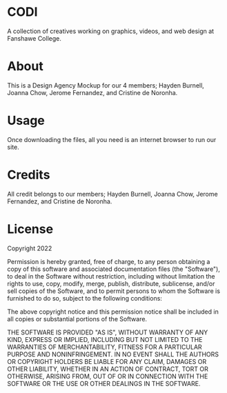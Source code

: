 # CODI
A collection of creatives working on graphics, videos, and web design at Fanshawe College.

# About
This is a Design Agency Mockup for our 4 members; Hayden Burnell, Joanna Chow, Jerome Fernandez, and Cristine de Noronha.

# Usage
Once downloading the files, all you need is an internet browser to run our site.

# Credits
All credit belongs to our members; Hayden Burnell, Joanna Chow, Jerome Fernandez, and Cristine de Noronha.

# License

Copyright 2022

Permission is hereby granted, free of charge, to any person obtaining a copy of this software and associated documentation files (the "Software"), to deal in the Software without restriction, including without limitation the rights to use, copy, modify, merge, publish, distribute, sublicense, and/or sell copies of the Software, and to permit persons to whom the Software is furnished to do so, subject to the following conditions:

The above copyright notice and this permission notice shall be included in all copies or substantial portions of the Software.

THE SOFTWARE IS PROVIDED "AS IS", WITHOUT WARRANTY OF ANY KIND, EXPRESS OR IMPLIED, INCLUDING BUT NOT LIMITED TO THE WARRANTIES OF MERCHANTABILITY, FITNESS FOR A PARTICULAR PURPOSE AND NONINFRINGEMENT. IN NO EVENT SHALL THE AUTHORS OR COPYRIGHT HOLDERS BE LIABLE FOR ANY CLAIM, DAMAGES OR OTHER LIABILITY, WHETHER IN AN ACTION OF CONTRACT, TORT OR OTHERWISE, ARISING FROM, OUT OF OR IN CONNECTION WITH THE SOFTWARE OR THE USE OR OTHER DEALINGS IN THE SOFTWARE.
